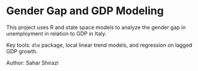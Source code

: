 # Gender Gap and GDP Modeling

This project uses R and state space models to analyze the gender gap in unemployment in relation to GDP in Italy.

Key tools: `dlm` package, local linear trend models, and regression on lagged GDP growth.

Author: Sahar Shirazi
